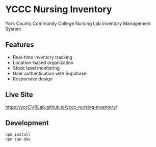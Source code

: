 # YCCC Nursing Inventory

York County Community College Nursing Lab Inventory Management System

## Features

- Real-time inventory tracking
- Location-based organization
- Stock level monitoring
- User authentication with Supabase
- Responsive design

## Live Site

https://yccCVRLab.github.io/yccc-nursing-inventory/

## Development

```bash
npm install
npm run dev
```